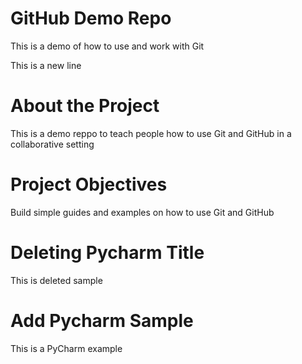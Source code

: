 # GitHub Demo Repo
This is a demo of how to use and work with Git

This is a new line

# About the Project
This is a demo reppo to teach people how to use Git and GitHub in a collaborative setting

# Project Objectives
Build simple guides and examples on how to use Git and GitHub


# Deleting Pycharm Title
This is deleted sample

# Add Pycharm Sample
This is a PyCharm example
